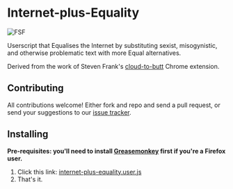 Internet-plus-Equality
======================

  ![FSF](http://i.imgur.com/k0Xz5mD.png)

Userscript that Equalises the Internet by substituting sexist, misogynistic, and otherwise problematic text with more Equal alternatives.

Derived from the work of Steven Frank's [cloud-to-butt](https://github.com/panicsteve/cloud-to-butt) Chrome extension.

Contributing
------------

All contributions welcome!  Either fork and repo and send a pull request, or send your suggestions to our [issue tracker](https://github.com/Feminist-Software-Foundation/Internet-plus-Equality/issues).


Installing
----------

**Pre-requisites: you'll need to install [Greasemonkey](https://addons.mozilla.org/firefox/addon/greasemonkey/) first if you're a Firefox user.**

1. Click this link: [internet-plus-equality.user.js](https://github.com/Feminist-Software-Foundation/Internet-plus-Equality/raw/master/internet-plus-equality.user.js)
2. That's it.

